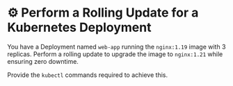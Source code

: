# ⚙️ Perform a Rolling Update for a Kubernetes Deployment

You have a Deployment named `web-app` running the `nginx:1.19` image with 3 replicas. Perform a rolling update to upgrade the image to `nginx:1.21` while ensuring zero downtime.

Provide the `kubectl` commands required to achieve this.